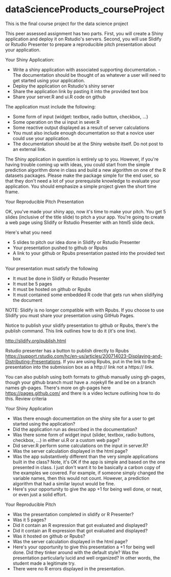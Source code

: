 # dataScienceProducts_courseProject
This is the final course project for the data science project

This peer assessed assignment has two parts. First, you will create a Shiny application and deploy it on Rstudio's servers. Second, you will use Slidify or Rstudio Presenter to prepare a reproducible pitch presentation about your application.

Your Shiny Application:

- Write a shiny application with associated supporting documentation. 
    -The documentation should be thought of as whatever a user will need to get started using your application.
- Deploy the application on Rstudio's shiny server
- Share the application link by pasting it into the provided text box
- Share your server.R and ui.R code on github

The application must include the following:

- Some form of input (widget: textbox, radio button, checkbox, ...)
- Some operation on the ui input in sever.R
- Some reactive output displayed as a result of server calculations
- You must also include enough documentation so that a novice user could use your application.
- The documentation should be at the Shiny website itself. Do not post to an external link.

The Shiny application in question is entirely up to you. However, if you're having trouble coming up with ideas, you could start from the simple prediction algorithm done in class and build a new algorithm on one of the R datasets packages. Please make the package simple for the end user, so that they don't need a lot of your prerequisite knowledge to evaluate your application. You should emphasize a simple project given the short time frame.

Your Reproducible Pitch Presentation

OK, you've made your shiny app, now it's time to make your pitch. You get 5 slides (inclusive of the title slide) to pitch a your app. You're going to create a web page using Slidify or Rstudio Presenter with an html5 slide deck.

Here's what you need

- 5 slides to pitch our idea done in Slidify or Rstudio Presenter
- Your presentation pushed to github or Rpubs
- A link to your github or Rpubs presentation pasted into the provided text box

Your presentation must satisfy the following

- It must be done in Slidify or Rstudio Presenter
- It must be 5 pages
- It must be hosted on github or Rpubs
- It must contained some embedded R code that gets run when slidifying the document

NOTE: Slidify is no longer compatible with with Rpubs. If you choose to use Slidify you must share your presentation using GitHub Pages.

Notice to publish your slidify presentation to github or Rpubs, there's the publish command. This link outlines how to do it (it's one line).

http://slidify.org/publish.html

Rstudio presenter has a button to publish directly to Rpubs https://support.rstudio.com/hc/en-us/articles/200714023-Displaying-and-Distributing-Presentations. If you are using Rpubs, put in the link to the presentation into the submission box as a http:// link not a https:// link.

You can also publish using both formats to github manually using gh-pages, though your github branch must have a .nojekyll fle and be on a branch names gh-pages. There's more on gh-pages here https://pages.github.com/ and there is a video lecture outlining how to do this.
Review criteria

Your Shiny Application

- Was there enough documentation on the shiny site for a user to get started using the application?
- Did the application run as described in the documentation?
- Was there some form of widget input (slider, textbox, radio buttons, checkbox, ...) in either ui.R or a custom web page?
- Did server.R perform some calculations on the input in server.R?
- Was the server calculation displayed in the html page?
- Was the app substantively different than the very simple applications built in the class? Note, it's OK if the app is simple and based on the one presented in class. I just don't want it to be basically a carbon copy of the examples we covered. For example, if someone simply changed the variable names, then this would not count. However, a prediction algorithm that had a similar layout would be fine.
- Here's your opportunity to give the app +1 for being well done, or neat, or even just a solid effort.

Your Reproducible Pitch

- Was the presentation completed in slidify or R Presenter?
- Was it 5 pages?
- Did it contain an R expression that got evaluated and displayed?
- Did it contain an R expression that got evaluated and displayed?
- Was it hosted on github or Rpubs?
- Was the server calculation displayed in the html page?
- Here's your opportunity to give this presentation a +1 for being well done. Did they tinker around with the default style? Was the presentation particularly lucid and well organized? In other words, the student made a legitimate try.
- There were no R errors displayed in the presentation.
